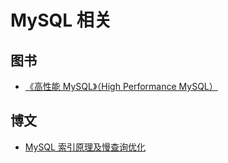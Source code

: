 # MySQL 相关

## 图书

- [《高性能 MySQL》（High Performance MySQL）](https://item.jd.com/11220393.html)

## 博文

- [MySQL 索引原理及慢查询优化](https://tech.meituan.com/2014/06/30/mysql-index.html)
